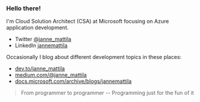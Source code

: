 ### Hello there!

I'm Cloud Solution Architect (CSA) at Microsoft focusing on Azure application development. 

* Twitter [@janne_mattila](https://twitter.com/janne_mattila)
* LinkedIn [jannemattila](https://www.linkedin.com/in/jannemattila/)

Occasionally I blog about different development topics in these places:

* [dev.to/janne_mattila](https://dev.to/janne_mattila/)
* [medium.com/@janne_mattila](https://medium.com/@janne_mattila)
* [docs.microsoft.com/archive/blogs/jannemattila](https://docs.microsoft.com/en-us/archive/blogs/jannemattila/)

> From programmer to programmer -- Programming just for the fun of it

<!--
**JanneMattila/JanneMattila** is a ✨ _special_ ✨ repository because its `README.md` (this file) appears on your GitHub profile.

Here are some ideas to get you started:

- 🔭 I’m currently working on ...
- 🌱 I’m currently learning ...
- 👯 I’m looking to collaborate on ...
- 🤔 I’m looking for help with ...
- 💬 Ask me about ...
- 📫 How to reach me: ...
- 😄 Pronouns: ...
- ⚡ Fun fact: ...
-->

